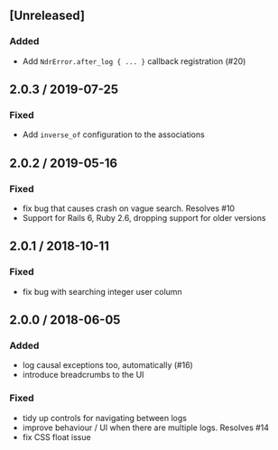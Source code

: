 ## [Unreleased]
### Added
* Add `NdrError.after_log { ... }` callback registration (#20)

## 2.0.3 / 2019-07-25
### Fixed
* Add `inverse_of` configuration to the associations

## 2.0.2 / 2019-05-16
### Fixed
* fix bug that causes crash on vague search. Resolves #10
* Support for Rails 6, Ruby 2.6, dropping support for older versions

## 2.0.1 / 2018-10-11
### Fixed
* fix bug with searching integer user column

## 2.0.0 / 2018-06-05
### Added
* log causal exceptions too, automatically (#16)
* introduce breadcrumbs to the UI

### Fixed
* tidy up controls for navigating between logs
* improve behaviour / UI when there are multiple logs. Resolves #14
* fix CSS float issue
